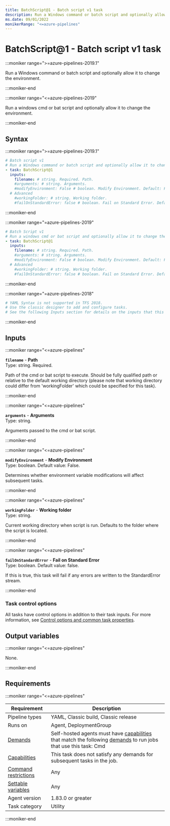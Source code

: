 ```yaml
---
title: BatchScript@1 - Batch script v1 task
description: Run a Windows command or batch script and optionally allow it to change the environment.
ms.date: 09/01/2022
monikerRange: "<=azure-pipelines"
---
```


# BatchScript@1 - Batch script v1 task

<!-- :::description::: -->
:::moniker range=">=azure-pipelines-2019.1"

<!-- :::editable-content name="description"::: -->
Run a Windows command or batch script and optionally allow it to change the environment.
<!-- :::editable-content-end::: -->

:::moniker-end

:::moniker range="<=azure-pipelines-2019"

<!-- :::editable-content name="description"::: -->
Run a windows cmd or bat script and optionally allow it to change the environment.
<!-- :::editable-content-end::: -->

:::moniker-end
<!-- :::description-end::: -->

<!-- :::syntax::: -->
## Syntax

:::moniker range=">=azure-pipelines-2019.1"

```yaml
# Batch script v1
# Run a Windows command or batch script and optionally allow it to change the environment.
- task: BatchScript@1
  inputs:
    filename: # string. Required. Path. 
    #arguments: # string. Arguments. 
    #modifyEnvironment: False # boolean. Modify Environment. Default: False.
  # Advanced
    #workingFolder: # string. Working folder. 
    #failOnStandardError: false # boolean. Fail on Standard Error. Default: false.
```

:::moniker-end

:::moniker range="=azure-pipelines-2019"

```yaml
# Batch Script v1
# Run a windows cmd or bat script and optionally allow it to change the environment.
- task: BatchScript@1
  inputs:
    filename: # string. Required. Path. 
    #arguments: # string. Arguments. 
    #modifyEnvironment: False # boolean. Modify Environment. Default: False.
  # Advanced
    #workingFolder: # string. Working folder. 
    #failOnStandardError: false # boolean. Fail on Standard Error. Default: false.
```

:::moniker-end

:::moniker range="=azure-pipelines-2018"

```yaml
# YAML Syntax is not supported in TFS 2018.
# Use the classic designer to add and configure tasks.
# See the following Inputs section for details on the inputs that this task supports.
```

:::moniker-end
<!-- :::syntax-end::: -->

<!-- :::inputs::: -->
## Inputs

<!-- :::item name="filename"::: -->
:::moniker range="<=azure-pipelines"

**`filename`** - **Path**<br>
Type: string. Required.<br>
<!-- :::editable-content name="helpMarkDown"::: -->
Path of the cmd or bat script to execute. Should be fully qualified path or relative to the default working directory (please note that working directory could differ from 'workingFolder' which could be specified for this task).
<!-- :::editable-content-end::: -->

:::moniker-end
<!-- :::item-end::: -->
<!-- :::item name="arguments"::: -->
:::moniker range="<=azure-pipelines"

**`arguments`** - **Arguments**<br>
Type: string.<br>
<!-- :::editable-content name="helpMarkDown"::: -->
Arguments passed to the cmd or bat script.
<!-- :::editable-content-end::: -->

:::moniker-end
<!-- :::item-end::: -->
<!-- :::item name="modifyEnvironment"::: -->
:::moniker range="<=azure-pipelines"

**`modifyEnvironment`** - **Modify Environment**<br>
Type: boolean. Default value: False.<br>
<!-- :::editable-content name="helpMarkDown"::: -->
Determines whether environment variable modifications will affect subsequent tasks.
<!-- :::editable-content-end::: -->

:::moniker-end
<!-- :::item-end::: -->
<!-- :::item name="workingFolder"::: -->
:::moniker range="<=azure-pipelines"

**`workingFolder`** - **Working folder**<br>
Type: string.<br>
<!-- :::editable-content name="helpMarkDown"::: -->
Current working directory when script is run.  Defaults to the folder where the script is located.
<!-- :::editable-content-end::: -->

:::moniker-end
<!-- :::item-end::: -->
<!-- :::item name="failOnStandardError"::: -->
:::moniker range="<=azure-pipelines"

**`failOnStandardError`** - **Fail on Standard Error**<br>
Type: boolean. Default value: false.<br>
<!-- :::editable-content name="helpMarkDown"::: -->
If this is true, this task will fail if any errors are written to the StandardError stream.
<!-- :::editable-content-end::: -->

:::moniker-end
<!-- :::item-end::: -->

### Task control options

All tasks have control options in addition to their task inputs. For more information, see [Control options and common task properties](/azure/devops/pipelines/yaml-schema/steps-task#common-task-properties).
<!-- :::inputs-end::: -->

<!-- :::outputVariables::: -->
## Output variables

:::moniker range="<=azure-pipelines"

None.

:::moniker-end
<!-- :::outputVariables-end::: -->

<!-- :::remarks::: -->
<!-- :::editable-content name="remarks"::: -->
<!-- :::editable-content-end::: -->
<!-- :::remarks-end::: -->

<!-- :::examples::: -->
<!-- :::editable-content name="examples"::: -->
<!-- :::editable-content-end::: -->
<!-- :::examples-end::: -->

<!-- :::properties::: -->
## Requirements

:::moniker range="<=azure-pipelines"

| Requirement | Description |
|-------------|-------------|
| Pipeline types | YAML, Classic build, Classic release |
| Runs on | Agent, DeploymentGroup |
| [Demands](/azure/devops/pipelines/process/demands) | Self-hosted agents must have [capabilities](/azure/devops/pipelines/agents/agents#capabilities) that match the following [demands](/azure/devops/pipelines/process/demands) to run jobs that use this task: Cmd |
| [Capabilities](/azure/devops/pipelines/agents/agents#capabilities) | This task does not satisfy any demands for subsequent tasks in the job. |
| [Command restrictions](/azure/devops/pipelines/security/templates#agent-logging-command-restrictions) | Any |
| [Settable variables](/azure/devops/pipelines/security/templates#agent-logging-command-restrictions) | Any |
| Agent version |  1.83.0 or greater |
| Task category | Utility |

:::moniker-end
<!-- :::properties-end::: -->

<!-- :::see-also::: -->
<!-- :::editable-content name="seeAlso"::: -->
<!-- :::editable-content-end::: -->
<!-- :::see-also-end::: -->
